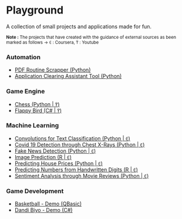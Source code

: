 # Playground

A collection of small projects and applications made for fun.


<sub>**Note :** The projects that have created with the guidance of external sources as been marked as follows -> `Ͼ` : Coursera, `ϔ` : Youtube<sub>


### Automation
* [PDF Routine Scrapper (Python)](./Automation/pdf_routine_scrapper/)
* [Application Clearing Assistant Tool (Python)](./Automation/Application_Clearing_Assistant/)


### Game Engine
* [Chess (Python | `ϔ`)](./Game_Engine/Chess/)
* [Flappy Bird (C# | `ϔ`)](./Game_Engine/FlappyBird/)


### Machine Learning
* [Convolutions for Text Classification (Python | `Ͼ`)](./Machine_Learning/convolutions_for_text_classification/)
* [Covid 19 Detection through Chest X-Rays (Python | `Ͼ`)](./Machine_Learning/covid19_detection_through_chest_X-Ray/)
* [Fake News Detection (Python | `Ͼ`)](./Machine_Learning/fake_news_detection)
* [Image Prediction (R | `Ͼ`)](./Machine_Learning/image_prediction/)
* [Predicting House Prices (Python | `Ͼ`)](./Machine_Learning/predicting_house_prices/)
* [Predicting Numbers from Handwritten Digits (R | `Ͼ`)](./Machine_Learning/predicting_handwritten_digits/)
* [Sentiment Analysis through Movie Reviews (Python | `Ͼ`)](./Machine_Learning/sentiment_analysis)


### Game Development
* [Basketball - Demo (QBasic)](./Game_Development/basketball/)
* [Dandi Biyo - Demo (C#)](./Game_Development/dandi_biyo_demo/)